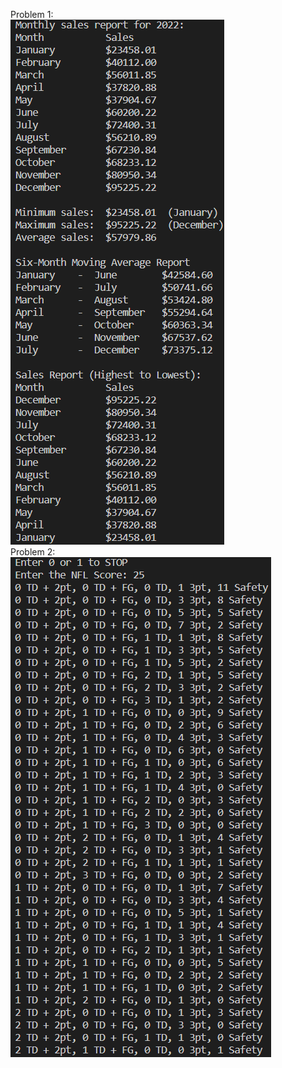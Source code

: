 Problem 1: 
<br>
![problem 1 output](/Cprogram1/output.png)<br>
Problem 2:
<br>
![problem 2 output](/Cprogram2/output.png)